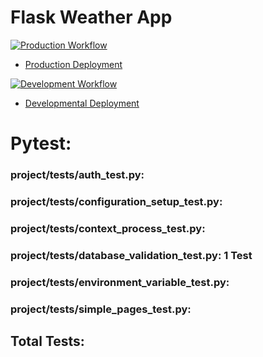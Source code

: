 # Flask Weather App

[![Production Workflow](https://github.com/Exodo-LS/is219_flask_app/actions/workflows/prod.yml/badge.svg)](https://github.com/Exodo-LS/is219_flask_app/actions/workflows/prod.yml)

* [Production Deployment](https://ma2298-prod.herokuapp.com/)

[![Development Workflow](https://github.com/Exodo-LS/is219_flask_app/actions/workflows/dev.yml/badge.svg)](https://github.com/Exodo-LS/is219_flask_app/actions/workflows/dev.yml)

* [Developmental Deployment](https://ma2298-dev.herokuapp.com/)

# Pytest:
### project/tests/auth_test.py:
### project/tests/configuration_setup_test.py:
### project/tests/context_process_test.py:
### project/tests/database_validation_test.py: 1 Test
### project/tests/environment_variable_test.py:
### project/tests/simple_pages_test.py:
## Total Tests: